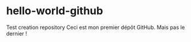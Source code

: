 # hello-world-github
Test creation repository
Ceci est mon premier dépôt GitHub.
Mais pas le dernier !
